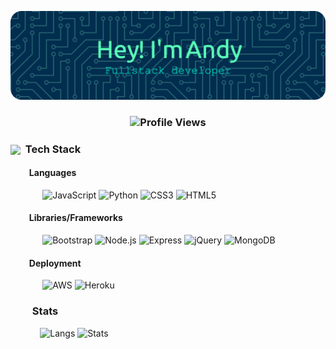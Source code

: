 <!--h2 align="center">Hi <img src="https://raw.githubusercontent.com/ParthJohri/ParthJohri/readME/icons/Hi.gif" width="28px"/>, I'm Andy Nel</h2-->

![Header](./icons/github-header-image.png)

<h3 align="center">
  <img src="https://komarev.com/ghpvc/?username=andynel" alt="Profile Views" style="height:30px;">
</h3

<!--
## Hi there 👋
-->

<!--
**andynel/andynel** is a ✨ _special_ ✨ repository because its `README.md` (this file) appears on your GitHub profile.

Here are some ideas to get you started:

- 🔭 I’m currently working on ...
- 🌱 I’m currently learning ...
- 👯 I’m looking to collaborate on ...
- 🤔 I’m looking for help with ...
- 💬 Ask me about ...
- 📫 How to reach me: ...
- 😄 Pronouns: ...
- ⚡ Fun fact: ...
-->
### <img align="center" src="https://raw.githubusercontent.com/ParthJohri/ParthJohri/readME/icons/techstack.gif"  width="29"/>&nbsp;&nbsp;Tech Stack

#### &nbsp;&nbsp;&nbsp;&nbsp;&nbsp;&nbsp;&nbsp;&nbsp; Languages 
  &nbsp;&nbsp;&nbsp;&nbsp;&nbsp;&nbsp;&nbsp;&nbsp;&nbsp;&nbsp;&nbsp;&nbsp;
  ![JavaScript](https://img.shields.io/badge/javascript-%23323330.svg?style=for-the-badge&logo=javascript&logoColor=%23F7DF1E) 
  ![Python](https://img.shields.io/badge/python-3670A0?style=for-the-badge&logo=python&logoColor=ffdd54) 
  ![CSS3](https://img.shields.io/badge/css3-%231572B6.svg?style=for-the-badge&logo=css3&logoColor=white) 
  ![HTML5](https://img.shields.io/badge/html5-%23E34F26.svg?style=for-the-badge&logo=html5&logoColor=white)

#### &nbsp;&nbsp;&nbsp;&nbsp;&nbsp;&nbsp;&nbsp;&nbsp; Libraries/Frameworks
  &nbsp;&nbsp;&nbsp;&nbsp;&nbsp;&nbsp;&nbsp;&nbsp;&nbsp;&nbsp;&nbsp;&nbsp;
  ![Bootstrap](https://img.shields.io/badge/bootstrap-%23563D7C.svg?style=for-the-badge&logo=bootstrap&logoColor=white) 
  ![Node.js](https://img.shields.io/badge/Node.js-43853D?style=for-the-badge&logo=node.js&logoColor=white)
  ![Express](https://img.shields.io/badge/Express.js-404D59?style=for-the-badge)
  ![jQuery](https://img.shields.io/badge/jquery-%230769AD.svg?style=for-the-badge&logo=jquery&logoColor=white) 
  ![MongoDB](https://img.shields.io/badge/MongoDB-%234ea94b.svg?style=for-the-badge&logo=mongodb&logoColor=white) 

#### &nbsp;&nbsp;&nbsp;&nbsp;&nbsp;&nbsp;&nbsp;&nbsp; Deployment
  &nbsp;&nbsp;&nbsp;&nbsp;&nbsp;&nbsp;&nbsp;&nbsp;&nbsp;&nbsp;&nbsp;&nbsp;
  ![AWS](https://img.shields.io/badge/AWS-%23FF9900.svg?style=for-the-badge&logo=amazon-aws&logoColor=white) 
  ![Heroku](https://img.shields.io/badge/heroku-%23430098.svg?style=for-the-badge&logo=heroku&logoColor=white) 

### &nbsp;&nbsp;&nbsp;&nbsp;&nbsp;&nbsp;&nbsp;&nbsp; Stats
  &nbsp;&nbsp;&nbsp;&nbsp;&nbsp;&nbsp;&nbsp;&nbsp;&nbsp;&nbsp;&nbsp;&nbsp;![Langs](https://github-readme-stats.vercel.app/api/top-langs/?username=andynel&theme=blue-green)
  ![Stats](https://github-readme-stats.vercel.app/api?username=andynel&theme=blue-green)
